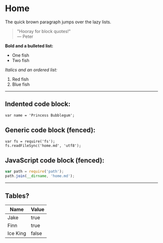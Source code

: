 # Home

The quick brown paragraph jumps over the lazy lists.

> "Hooray for block quotes!"  
> &mdash; Peter

**Bold and a bulleted list:**

- One fish
- Two fish

_Italics and an ordered list:_

1. Red fish
2. Blue fish

---

## Indented code block:

    var name = 'Princess Bubblegum';

## Generic code block (fenced):

```
var fs = require('fs');
fs.readFileSync('home.md', 'utf8');
```

## JavaScript code block (fenced):

```js
var path = require('path');
path.join(__dirname, 'home.md');
```

---

## Tables?

| Name     | Value |
|----------|-------|
| Jake     | true  |
| Finn     | true  |
| Ice King | false |
